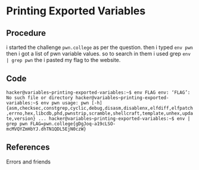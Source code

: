 # Printing Exported Variables

## Procedure
i started the challenge `pwn.college`
as per the question.
then i typed `env pwn`
then i got a list of pwn variable values.
so to search in them i used grep `env | grep pwn`
the i pasted my flag to the website.

## Code
`hacker@variables~printing-exported-variables:~$ env FLAG
env: ‘FLAG’: No such file or directory
hacker@variables~printing-exported-variables:~$ env pwn
usage: pwn [-h]
           {asm,checksec,constgrep,cyclic,debug,disasm,disablenx,elfdiff,elfpatch,errno,hex,libcdb,phd,pwnstrip,scramble,shellcraft,template,unhex,update,version}
           ...
hacker@variables~printing-exported-variables:~$ env | grep pwn
FLAG=pwn.college{gDgJoq-a19cLSO-mcMVQYZmHbYJ.dhTN1QDL5EjN0czW}`

## References
Errors and friends
